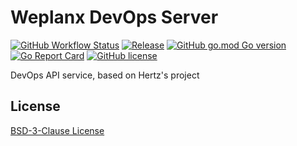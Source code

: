 # Weplanx DevOps Server

[![GitHub Workflow Status](https://img.shields.io/github/actions/workflow/status/weplanx/devops-server/release.yml?label=release&style=flat-square)](https://github.com/weplanx/devops-server/actions/workflows/release.yml)
[![Release](https://img.shields.io/github/v/release/weplanx/devops-server.svg?style=flat-square&include_prereleases)](https://github.com/weplanx/devops-server/releases)
[![GitHub go.mod Go version](https://img.shields.io/github/go-mod/go-version/weplanx/devops-server?style=flat-square)](https://github.com/weplanx/devops-server)
[![Go Report Card](https://goreportcard.com/badge/github.com/weplanx/devops-server?style=flat-square)](https://goreportcard.com/report/github.com/weplanx/devops-server)
[![GitHub license](https://img.shields.io/github/license/weplanx/devops-server?style=flat-square)](https://raw.githubusercontent.com/weplanx/devops-server/LICENSE)

DevOps API service, based on Hertz's project

## License

[BSD-3-Clause License](https://github.com/weplanx/devops-server/blob/main/LICENSE)
